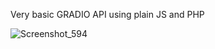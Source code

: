 Very basic GRADIO API using plain JS and PHP

![Screenshot_594](https://github.com/user-attachments/assets/de2895e3-638c-4464-9d34-c40d6bf480b3)
